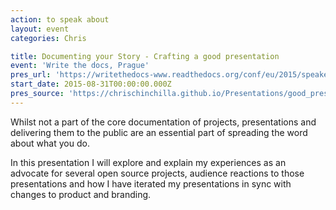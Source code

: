 ```yaml
---
action: to speak about
layout: event
categories: Chris

title: Documenting your Story - Crafting a good presentation
event: 'Write the docs, Prague'
pres_url: 'https://writethedocs-www.readthedocs.org/conf/eu/2015/speakers/#speaker-cward'
start_date: 2015-08-31T00:00:00.000Z
pres_source: 'https://chrischinchilla.github.io/Presentations/good_presentations/'
---
```


Whilst not a part of the core documentation of projects, presentations and delivering them to the public are an essential part of spreading the word about what you do.

In this presentation I will explore and explain my experiences as an advocate for several open source projects, audience reactions to those presentations and how I have iterated my presentations in sync with changes to product and branding.

